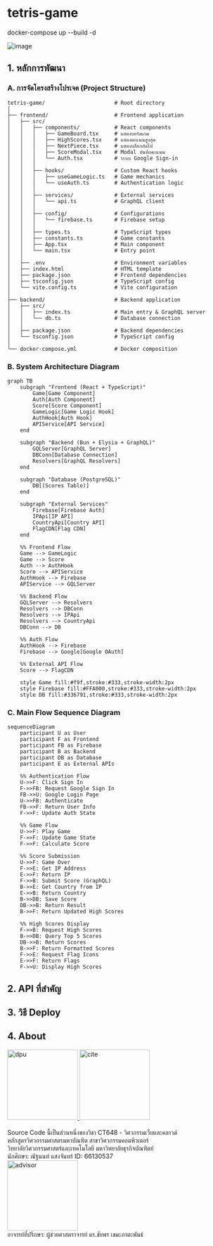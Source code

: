 ﻿# tetris-game

docker-compose up --build -d

![image](https://github.com/user-attachments/assets/51d06cae-23bf-4a7d-aa45-ebd2edc030a6)

## 1. หลักการพัฒนา
### A. การจัดโครงสร้างโปรเจค (Project Structure)
```plaintext
tetris-game/                      # Root directory
│
├── frontend/                     # Frontend application
│   ├── src/
│   │   ├── components/           # React components
│   │   │   ├── GameBoard.tsx     # แสดงบอร์ดเกม
│   │   │   ├── HighScores.tsx    # แสดงคะแนนสูงสุด
│   │   │   ├── NextPiece.tsx     # แสดงบล็อกถัดไป
│   │   │   ├── ScoreModal.tsx    # Modal บันทึกคะแนน
│   │   │   └── Auth.tsx          # ระบบ Google Sign-in
│   │   │
│   │   ├── hooks/                # Custom React hooks
│   │   │   ├── useGameLogic.ts   # Game mechanics
│   │   │   └── useAuth.ts        # Authentication logic
│   │   │
│   │   ├── services/             # External services
│   │   │   └── api.ts            # GraphQL client
│   │   │
│   │   ├── config/               # Configurations
│   │   │   └── firebase.ts       # Firebase setup
│   │   │
│   │   ├── types.ts              # TypeScript types
│   │   ├── constants.ts          # Game constants
│   │   ├── App.tsx               # Main component
│   │   └── main.tsx              # Entry point
│   │
│   ├── .env                      # Environment variables
│   ├── index.html                # HTML template
│   ├── package.json              # Frontend dependencies
│   ├── tsconfig.json             # TypeScript config
│   └── vite.config.ts            # Vite configuration
│
├── backend/                      # Backend application
│   ├── src/
│   │   ├── index.ts              # Main entry & GraphQL server
│   │   └── db.ts                 # Database connection
│   │
│   ├── package.json              # Backend dependencies
│   └── tsconfig.json             # TypeScript config
│
└── docker-compose.yml            # Docker composition
```
### B. System Architecture Diagram

```mermaid
graph TB
    subgraph "Frontend (React + TypeScript)"
        Game[Game Component]
        Auth[Auth Component]
        Score[Score Component]
        GameLogic[Game Logic Hook]
        AuthHook[Auth Hook]
        APIService[API Service]
    end

    subgraph "Backend (Bun + Elysia + GraphQL)"
        GQLServer[GraphQL Server]
        DBConn[Database Connection]
        Resolvers[GraphQL Resolvers]
    end

    subgraph "Database (PostgreSQL)"
        DB[(Scores Table)]
    end

    subgraph "External Services"
        Firebase[Firebase Auth]
        IPApi[IP API]
        CountryApi[Country API]
        FlagCDN[Flag CDN]
    end

    %% Frontend Flow
    Game --> GameLogic
    Game --> Score
    Auth --> AuthHook
    Score --> APIService
    AuthHook --> Firebase
    APIService --> GQLServer

    %% Backend Flow
    GQLServer --> Resolvers
    Resolvers --> DBConn
    Resolvers --> IPApi
    Resolvers --> CountryApi
    DBConn --> DB

    %% Auth Flow
    AuthHook --> Firebase
    Firebase --> Google[Google OAuth]

    %% External API Flow
    Score --> FlagCDN

    style Game fill:#f9f,stroke:#333,stroke-width:2px
    style Firebase fill:#FFA000,stroke:#333,stroke-width:2px
    style DB fill:#336791,stroke:#333,stroke-width:2px
```

### C. Main Flow Sequence Diagram
```mermaid
sequenceDiagram
    participant U as User
    participant F as Frontend
    participant FB as Firebase
    participant B as Backend
    participant DB as Database
    participant E as External APIs

    %% Authentication Flow
    U->>F: Click Sign In
    F->>FB: Request Google Sign In
    FB->>U: Google Login Page
    U->>FB: Authenticate
    FB->>F: Return User Info
    F->>F: Update Auth State

    %% Game Flow
    U->>F: Play Game
    F->>F: Update Game State
    F->>F: Calculate Score

    %% Score Submission
    U->>F: Game Over
    F->>E: Get IP Address
    E->>F: Return IP
    F->>B: Submit Score (GraphQL)
    B->>E: Get Country from IP
    E->>B: Return Country
    B->>DB: Save Score
    DB->>B: Return Result
    B->>F: Return Updated High Scores

    %% High Scores Display
    F->>B: Request High Scores
    B->>DB: Query Top 5 Scores
    DB->>B: Return Scores
    B->>F: Return Formatted Scores
    F->>E: Request Flag Icons
    E->>F: Return Flags
    F->>U: Display High Scores
```

## 2. API ที่สำคัญ
  
## 3. วิธี Deploy

## 4. About
<a href="https://grad.dpu.ac.th/" target="_blank">
    <img src="https://github.com/user-attachments/assets/d2b40ab8-9f43-4618-879c-3027e43c5dd5" alt="dpu" width="160" />
</a>
<a href="https://cite.dpu.ac.th/" target="_blank">
    <img src="https://github.com/user-attachments/assets/74eebfd7-722e-451b-8e2a-69804c2155ab" alt="cite" width="160" />
</a><br><br>
Source Code นี้เป็นส่วนหนึ่งของวิชา CT648 - วิศวกรรมเว็บและคลาวด์<br>
หลักสูตรวิศวกรรมศาสตรมหาบัณฑิต สาขาวิศวกรรมคอมพิวเตอร์<br>
วิทยาลัยวิศวกรรมศาสตร์และเทคโนโลยี มหาวิทยาลัยธุรกิจบัณฑิตย์<br>
นักศึกษา: ณัฐนนท์ แสงจันทร์ ID: 66130537<br>
<a href="https://cite.dpu.ac.th/ct/master-ct/research_chaiyaporn.html">
    <img src="https://github.com/user-attachments/assets/607199c1-9426-4ebd-89f6-a8bfe342f26f" alt="advisor" width="160" />
</a><br>
อาจารย์ที่ปรีกษา: ผู้ช่วยศาสตราจารย์ ดร.ชัยพร เขมะภาตะพันธ์<br>

